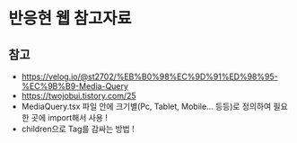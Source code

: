 # 반응현 웹 참고자료
## 참고
- https://velog.io/@st2702/%EB%B0%98%EC%9D%91%ED%98%95-%EC%9B%B9-Media-Query
- https://twojobui.tistory.com/25
- MediaQuery.tsx 파일 안에 크기별(Pc, Tablet, Mobile... 등등)로 정의하여 필요한 곳에 import해서 사용 !
- children으로 Tag를 감싸는 방법 !